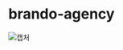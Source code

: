 # brando-agency

![캡처](https://user-images.githubusercontent.com/70355390/110073567-ebe96100-7dc2-11eb-90bf-e26b0e2b4944.JPG)

